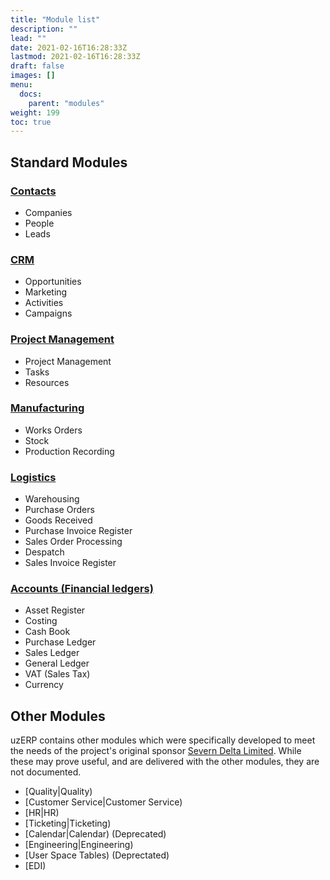 ```yaml
---
title: "Module list"
description: ""
lead: ""
date: 2021-02-16T16:28:33Z
lastmod: 2021-02-16T16:28:33Z
draft: false
images: []
menu: 
  docs:
    parent: "modules"
weight: 199
toc: true
---
```

## Standard Modules

### [Contacts](/docs/modules/contacts)

* Companies
* People
* Leads

### [CRM](/docs/modules/crm)

* Opportunities
* Marketing
* Activities
* Campaigns

### [Project Management](/docs/modules/projects)

* Project Management
* Tasks
* Resources

### [Manufacturing](/docs/modules/manufacturing)
* Works Orders
* Stock
* Production Recording

### [Logistics](/docs/modules/logistics)
* Warehousing
* Purchase Orders
* Goods Received
* Purchase Invoice Register
* Sales Order Processing
* Despatch
* Sales Invoice Register

### [Accounts (Financial ledgers)](/docs/modules/financials)
* Asset Register
* Costing
* Cash Book
* Purchase Ledger
* Sales Ledger
* General Ledger
* VAT (Sales Tax)
* Currency

## Other Modules

uzERP contains other modules which were specifically developed to meet the needs of the project's original sponsor [Severn Delta Limited](http://www.severndelta.co.uk). While these may prove useful, and are delivered with the other modules, they are not documented.

* [Quality|Quality)
* [Customer Service|Customer Service)
* [HR|HR)
* [Ticketing|Ticketing)
* [Calendar|Calendar) (Deprecated)
* [Engineering|Engineering)
* [User Space Tables) (Deprectated)
* [EDI)
